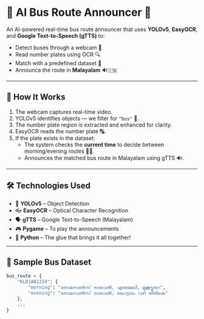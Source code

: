 # 🚌 AI Bus Route Announcer 🚏

An AI-powered real-time bus route announcer that uses **YOLOv5**, **EasyOCR**, and **Google Text-to-Speech (gTTS)** to:

- Detect buses through a webcam 🎥  
- Read number plates using OCR 🔍  
- Match with a predefined dataset 📄  
- Announce the route in **Malayalam** 🔊🇮🇳

---

## 📸 How It Works

1. The webcam captures real-time video.
2. YOLOv5 identifies objects — we filter for `"bus"` 🚌.
3. The number plate region is extracted and enhanced for clarity.
4. EasyOCR reads the number plate 🔠.
5. If the plate exists in the dataset:
   - The system checks the **current time** to decide between morning/evening routes 🌅🌆.
   - Announces the matched bus route in Malayalam using gTTS 🔊.

---

## 🛠️ Technologies Used

- 🧠 **YOLOv5** – Object Detection  
- 👓 **EasyOCR** – Optical Character Recognition  
- 🗣️ **gTTS** – Google Text-to-Speech (Malayalam)  
- 🎮 **Pygame** – To play the announcements  
- 🐍 **Python** – The glue that brings it all together!

---

## 📂 Sample Bus Dataset

```python
bus_route = {
    "KL01AB1234": {
        "morning": "തോമസൺസ് ട്രാവെൽ, എരുമേലി, മൂക്കൂട്ടുതറ",
        "evening": "തോമസൺസ് ട്രാവെൽ, കോട്ടയം വഴി തിരികെ"
    },
    ...
}
